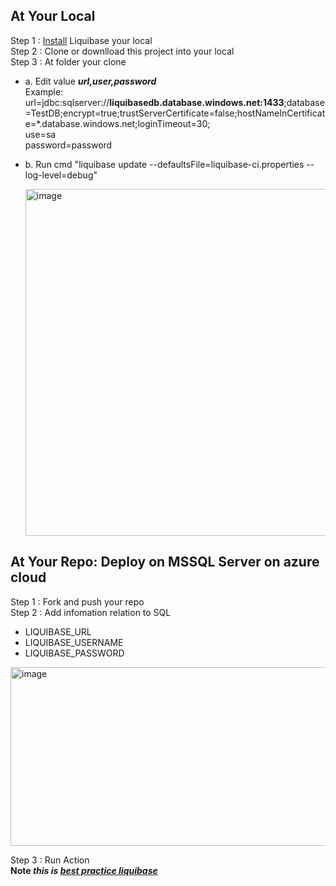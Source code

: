 ## At Your Local
Step 1 : [Install](https://docs.liquibase.com/start/install/liquibase-windows.html) Liquibase your local <br/>
Step 2 : Clone or downlload this project into your local <br/>
Step 3 : At folder your clone <br/>
  - a. Edit value ***url,user,password*** <br/>
       Example: <br/>
     url=jdbc:sqlserver://<b>liquibasedb.database.windows.net:1433</b>;database=TestDB;encrypt=true;trustServerCertificate=false;hostNameInCertificate=*.database.windows.net;loginTimeout=30; <br/>
     use=sa<br/>
     password=password<br/>
  - b. Run cmd "liquibase update --defaultsFile=liquibase-ci.properties --log-level=debug"

    <img width="1366" height="555" alt="image" src="https://github.com/user-attachments/assets/54a8ca73-c80a-4a48-a2bc-18c874510a2b" />

## At Your Repo: Deploy on MSSQL Server on azure cloud
Step 1 : Fork and push your repo <br/>
Step 2 : Add infomation relation to SQL <br/>
- LIQUIBASE_URL <br/>
- LIQUIBASE_USERNAME <br/>
- LIQUIBASE_PASSWORD <br/>

<img width="1297" height="286" alt="image" src="https://github.com/user-attachments/assets/e75d5cc7-dd84-4c10-b018-47aa94cff5d6" />

Step 3 : Run Action <br/>
**Note *this is [best practice liquibase](https://docs.liquibase.com/concepts/bestpractices.html)***
